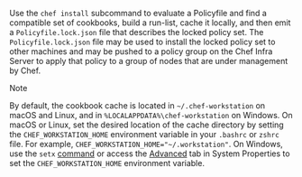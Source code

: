Use the `chef install` subcommand to evaluate a Policyfile and find a
compatible set of cookbooks, build a run-list, cache it locally, and
then emit a `Policyfile.lock.json` file that describes the locked policy
set. The `Policyfile.lock.json` file may be used to install the locked
policy set to other machines and may be pushed to a policy group on the
Chef Infra Server to apply that policy to a group of nodes that are
under management by Chef.

<div class="admonition-note">

<p class="admonition-note-title">Note</p>

<div class="admonition-note-text">

By default, the cookbook cache is located in `~/.chef-workstation`
on macOS and Linux, and in `%LOCALAPPDATA%\chef-workstation` on Windows.
On macOS or Linux, set the desired location of the cache directory by setting the `CHEF_WORKSTATION_HOME`
environment variable in your `.bashrc` or `zshrc` file. For example, `CHEF_WORKSTATION_HOME="~/.workstation"`.
On Windows, use the `setx` [command](https://learn.microsoft.com/en-us/windows-server/administration/windows-commands/setx)
or access the [Advanced](https://support.microsoft.com/en-us/topic/how-to-manage-environment-variables-in-windows-xp-5bf6725b-655e-151c-0b55-9a8c9c7f747d)
tab in System Properties to set the `CHEF_WORKSTATION_HOME` environment variable.
</div>

</div>